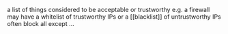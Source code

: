 a list of things considered to be acceptable or trustworthy e.g. a firewall may have a whitelist of trustworthy IPs or a [[blacklist]] of untrustworthy IPs
often block all except ...
